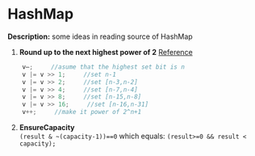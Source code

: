 # HashMap
**Description:** some ideas in reading source of HashMap

1. **Round up to the next highest power of 2** [Reference](http://graphics.stanford.edu/~seander/bithacks.html#RoundUpPowerOf2Float)

```java
	v—;     //asume that the highest set bit is n
	v |= v >> 1;     //set n-1
	v |= v >> 2;     //set [n-3,n-2]
	v |= v >> 4;     //set [n-7,n-4]
	v |= v >> 8;     //set [n-15,n-8]
	v |= v >> 16;     //set [n-16,n-31]
	v++;     //make it power of 2^n+1
```

2. **EnsureCapacity**  
   `(result & ~(capacity-1))==0`
which equals:
   `(result>=0 && result < capacity);`
